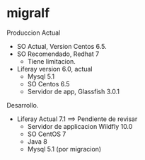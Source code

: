 # migralf
Produccion Actual
- SO Actual, Version Centos 6.5.
- SO Recomendado, Redhat 7
  * Tiene limitacion.
- Liferay version 6.0, actual
  * Mysql 5.1
  * SO Centos 6.5
  * Servidor de app, Glassfish 3.0.1

Desarrollo.
- Liferay Actual 7.1 ==> Pendiente de revisar 
  * Servidor de applicacion Wildfly 10.0
  * SO CentOS 7	
  * Java 8
  * Mysql 5.1 (por migracion)

